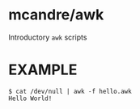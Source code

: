 # mcandre/awk

Introductory `awk` scripts

# EXAMPLE

```
$ cat /dev/null | awk -f hello.awk 
Hello World!
```
